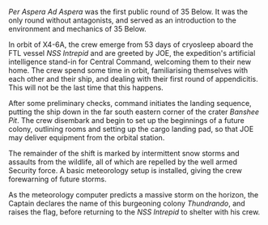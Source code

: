 _Per Aspera Ad Aspera_ was the first public round of 35 Below. It was the only round without antagonists, and served as an introduction to the environment and mechanics of 35 Below.

In orbit of X4-6A, the crew emerge from 53 days of cryosleep aboard the FTL vessel _NSS Intrepid_ and are greeted by JOE, the expedition's artificial intelligence stand-in for Central Command, welcoming them to their new home. The crew spend some time in orbit, familiarising themselves with each other and their ship, and dealing with their first round of appendicitis. This will not be the last time that this happens.

After some preliminary checks, command initiates the landing sequence, putting the ship down in the far south eastern corner of the crater _Banshee Pit_. The crew disembark and begin to set up the beginnings of a future colony, outlining rooms and setting up the cargo landing pad, so that JOE may deliver equipment from the orbital station.

The remainder of the shift is marked by intermittent snow storms and assaults from the wildlife, all of which are repelled by the well armed Security force. A basic meteorology setup is installed, giving the crew forewarning of future storms.

As the meteorology computer predicts a massive storm on the horizon, the Captain declares the name of this burgeoning colony _Thundrando_, and raises the flag, before returning to the _NSS Intrepid_ to shelter with his crew.